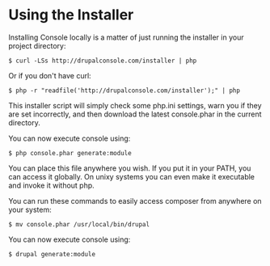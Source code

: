 # Using the Installer

Installing Console locally is a matter of just running the installer in your project directory:

```
$ curl -LSs http://drupalconsole.com/installer | php
```
Or if you don't have curl:
```
$ php -r "readfile('http://drupalconsole.com/installer');" | php
```

This installer script will simply check some php.ini settings, warn you if they are set incorrectly, and then download the latest console.phar in the current directory. 

You can now execute console using:
```
$ php console.phar generate:module
```

You can place this file anywhere you wish. If you put it in your PATH, you can access it globally. On unixy systems you can even make it executable and invoke it without php.

You can run these commands to easily access composer from anywhere on your system:
```
$ mv console.phar /usr/local/bin/drupal
```

You can now execute console using:

```
$ drupal generate:module
```
